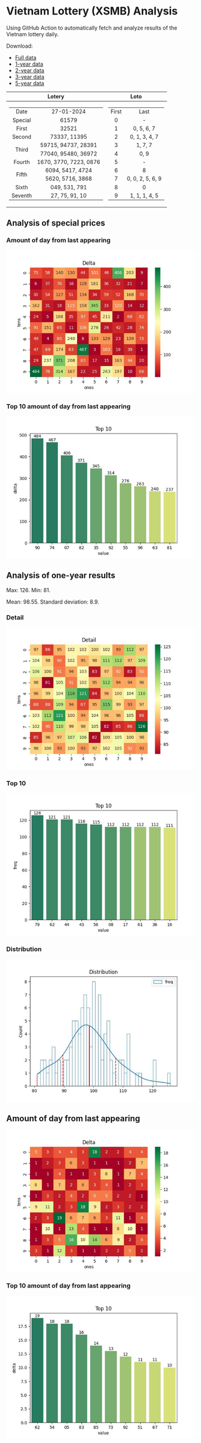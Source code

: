 # Vietnam Lottery (XSMB) Analysis

Using GitHub Action to automatically fetch and analyze results of the Vietnam lottery daily.

Download:

* [Full data](https://raw.githubusercontent.com/khiemdoan/vietnam-lottery-xsmb-analysis/main/results/xsmb.csv)
* [1-year data](https://raw.githubusercontent.com/khiemdoan/vietnam-lottery-xsmb-analysis/main/results/xsmb_1_year.csv)
* [2-year data](https://raw.githubusercontent.com/khiemdoan/vietnam-lottery-xsmb-analysis/main/results/xsmb_2_year.csv)
* [3-year data](https://raw.githubusercontent.com/khiemdoan/vietnam-lottery-xsmb-analysis/main/results/xsmb_3_year.csv)
* [5-year data](https://raw.githubusercontent.com/khiemdoan/vietnam-lottery-xsmb-analysis/main/results/xsmb_5_year.csv)

| Lotery      | Loto |
| :-----------: | :-----------: |
| <table><tr><td>Date</td><td>27-01-2024</td></tr><tr><td>Special</td><td>61579</td></tr><tr><td>First</td><td>32521</td></tr><tr><td>Second</td><td>73337, 11395</td></tr><tr><td rowspan="2">Third</td><td>59715, 94737, 28391</td></tr><tr><td>77040, 95480, 36972</td></tr><tr><td>Fourth</td><td>1670, 3770, 7223, 0876</td></tr><tr><td rowspan="2">Fifth</td><td>6094, 5417, 4724</td></tr><tr><td>5620, 5716, 3868</td></tr><tr><td>Sixth</td><td>049, 531, 791</td></tr><tr><td>Seventh</td><td>27, 75, 91, 10</td></tr></table> | <table><tr><td>First</td><td>Last</td></tr><tr><td>0</td><td>-</td></tr><tr><td>1</td><td>0, 5, 6, 7</td></tr><tr><td>2</td><td>0, 1, 3, 4, 7</td></tr><tr><td>3</td><td>1, 7, 7</td></tr><tr><td>4</td><td>0, 9</td></tr><tr><td>5</td><td>-</td></tr><tr><td>6</td><td>8</td></tr><tr><td>7</td><td>0, 0, 2, 5, 6, 9</td></tr><tr><td>8</td><td>0</td></tr><tr><td>9</td><td>1, 1, 1, 4, 5</td></tr></table> |


<h2>Analysis of special prices</h2>

<h3>Amount of day from last appearing</h3>

![Delta](images/special_delta.jpg)

<h3>Top 10 amount of day from last appearing</h3>

![Delta top 10](images/special_delta_top_10.jpg)

<h2>Analysis of one-year results</h2>

Max: 126. Min: 81.

Mean: 98.55. Standard deviation: 8.9.

<h3>Detail</h3>

![Detail](images/heatmap.jpg)

<h3>Top 10</h3>

![Top 10](images/top-10.jpg)

<h3>Distribution</h3>

![Distribution](images/distribution.jpg)

<h2>Amount of day from last appearing</h2>

![Delta](images/delta.jpg)

<h3>Top 10 amount of day from last appearing</h3>

![Delta top 10](images/delta_top_10.jpg)